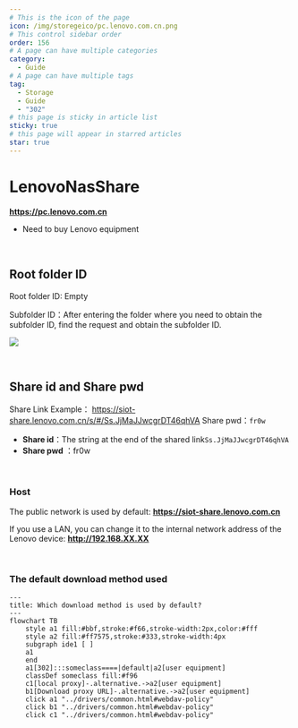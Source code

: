 ```yaml
---
# This is the icon of the page
icon: /img/storegeico/pc.lenovo.com.cn.png
# This control sidebar order
order: 156
# A page can have multiple categories
category:
  - Guide
# A page can have multiple tags
tag:
  - Storage
  - Guide
  - "302"
# this page is sticky in article list
sticky: true
# this page will appear in starred articles
star: true
---
```


# LenovoNasShare

**https://pc.lenovo.com.cn**

- Need to buy Lenovo equipment

<br/>



## **Root folder ID**

Root folder ID: Empty

Subfolder ID：After entering the folder where you need to obtain the subfolder ID, find the request and obtain the subfolder ID.

![](/img/drivers/lenovonasshare/lenovonasshare_fileid.png)

<br/>



## **Share id and Share pwd**

Share Link Example： https://siot-share.lenovo.com.cn/s/#/Ss.JjMaJJwcgrDT46qhVA   Share pwd：`fr0w`

- **Share id**：The string at the end of the shared link`Ss.JjMaJJwcgrDT46qhVA`
- **Share pwd** ：fr0w

<br/>



### **Host**

The public network is used by default: **https://siot-share.lenovo.com.cn**

If you use a LAN, you can change it to the internal network address of the Lenovo device: **http://192.168.XX.XX**

<br/>



### **The default download method used**

```mermaid
---
title: Which download method is used by default?
---
flowchart TB
    style a1 fill:#bbf,stroke:#f66,stroke-width:2px,color:#fff
    style a2 fill:#ff7575,stroke:#333,stroke-width:4px
    subgraph ide1 [ ]
    a1
    end
    a1[302]:::someclass====|default|a2[user equipment]
    classDef someclass fill:#f96
    c1[local proxy]-.alternative.->a2[user equipment]
    b1[Download proxy URL]-.alternative.->a2[user equipment]
    click a1 "../drivers/common.html#webdav-policy"
    click b1 "../drivers/common.html#webdav-policy"
    click c1 "../drivers/common.html#webdav-policy"
```
